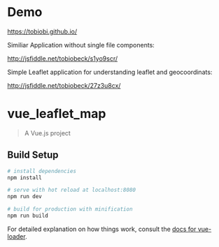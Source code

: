# Demo

https://tobiobi.github.io/

Similiar Application without single file components:

http://jsfiddle.net/tobiobeck/s1yo9scr/

Simple Leaflet application for understanding leaflet and geocoordinats:

http://jsfiddle.net/tobiobeck/27z3u8cx/


# vue_leaflet_map

> A Vue.js project

## Build Setup

``` bash
# install dependencies
npm install

# serve with hot reload at localhost:8080
npm run dev

# build for production with minification
npm run build
```

For detailed explanation on how things work, consult the [docs for vue-loader](http://vuejs.github.io/vue-loader).
